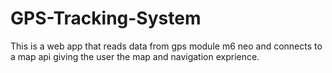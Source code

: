 # GPS-Tracking-System
This is a web app that reads data from gps module m6 neo and connects to a map api giving the user the map and navigation exprience. 
